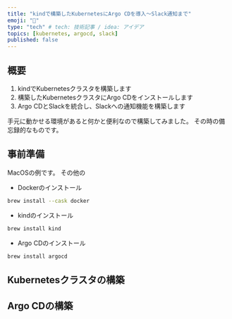 ```yaml
---
title: "kindで構築したKubernetesにArgo CDを導入〜Slack通知まで"
emoji: "🚢"
type: "tech" # tech: 技術記事 / idea: アイデア
topics: [kubernetes, argocd, slack]
published: false
---
```


## 概要
1. kindでKubernetesクラスタを構築します
1. 構築したKubernetesクラスタにArgo CDをインストールします
1. Argo CDとSlackを統合し、Slackへの通知機能を構築します

手元に動かせる環境があると何かと便利なので構築してみました。
その時の備忘録的なものです。

## 事前準備
MacOSの例です。
その他の

* Dockerのインストール
```sh
brew install --cask docker
```
* kindのインストール
```sh
brew install kind
```
* Argo CDのインストール
```sh
brew install argocd
```

## Kubernetesクラスタの構築

## Argo CDの構築

## Argo CDとSlackの統合
